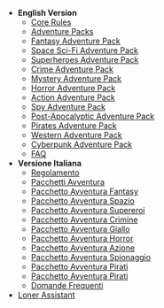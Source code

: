 <!-- _navbar.md -->

- **English Version**
  - [Core Rules](en/loner-en.md)
  - [Adventure Packs](en/adventure-packs.md)
  - [Fantasy Adventure Pack](en/AP01_fantasy.md)
  - [Space Sci-Fi Adventure Pack](en/AP02_Space.md)
  - [Superheroes Adventure Pack](en/AP03_superheroes.md)
  - [Crime Adventure Pack](en/AP04_crime.md)
  - [Mystery Adventure Pack](en/AP05_mystery.md)
  - [Horror Adventure Pack](en/AP06_horror.md)
  - [Action Adventure Pack](en/AP07_action_adventure.md)
  - [Spy Adventure Pack](en/AP08_spy.md)
  - [Post-Apocalyptic Adventure Pack](en/AP09_postapoc.md)
  - [Pirates Adventure Pack](en/AP10_pirates.md)
  - [Western Adventure Pack](en/AP11_western.md)
  - [Cyberpunk Adventure Pack](en/AP12_cyberpunk.md)
  - [FAQ](/en/faq.md)
- **Versione Italiana**
  - [Regolamento](it/loner-ita.md)
  - [Pacchetti Avventura](it/pacchetti-avventura.md)
  - [Pacchetto Avventura Fantasy](it/AP01_fantasy.md)
  - [Pacchetto Avventura Spazio](it/AP02_spazio.md)
  - [Pacchetto Avventura Supereroi](it/AP03_supereroi.md)
  - [Pacchetto Avventura Crimine](it/AP04_crimine.md)
  - [Pacchetto Avventura Giallo](it/AP05_giallo.md)
  - [Pacchetto Avventura Horror](it/AP06_horror.md)
  - [Pacchetto Avventura Azione](it/AP07_azione.md)
  - [Pacchetto Avventura Spionaggio](it/AP08_spionaggio.md)
  - [Pacchetto Avventura Pirati](it/AP09_postapocalittico.md)
  - [Pacchetto Avventura Pirati](it/AP10_pirati.md)
  - [Domande Frequenti](it/domande_frequenti.md)
- [Loner Assistant](https://zeruhur.space/loner-assistant/)